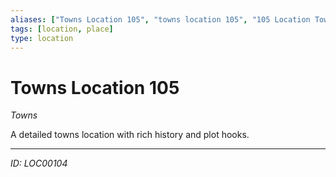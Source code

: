 ```yaml
---
aliases: ["Towns Location 105", "towns location 105", "105 Location Towns"]
tags: [location, place]
type: location
---
```


# Towns Location 105

*Towns*

A detailed towns location with rich history and plot hooks.

---
*ID: LOC00104*
